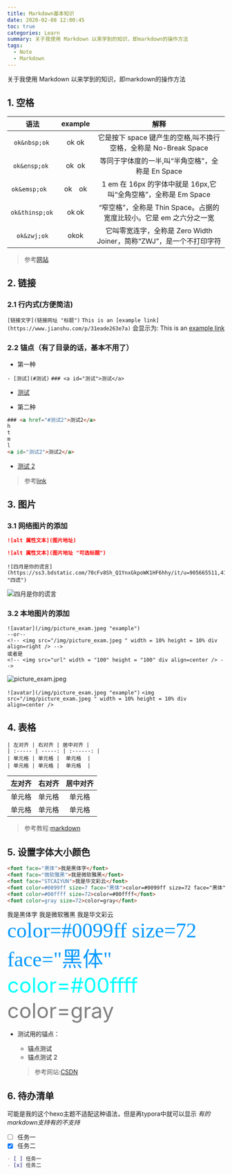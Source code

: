 ```yaml
---
title: Markdown基本知识
date: 2020-02-08 12:00:45
toc: true
categories: Learn
summary: 关于我使用 Markdown 以来学到的知识，即markdown的操作方法
tags:
  - Note
  - Markdown
---
```

关于我使用 Markdown 以来学到的知识，即markdown的操作方法
<!--more-->

## 1. 空格

|          语法          |   example    |                                解释                                 |
| :--------------------: | :----------: | :-----------------------------------------------------------------: |
|   `ok&nbsp;ok`&nbsp;   |  ok&nbsp;ok  |   它是按下 space 键产生的空格,叫不换行空格，全称是 No-Break Space   |
|   `ok&ensp;ok`&ensp;   |  ok&ensp;ok  |          等同于字体度的一半,叫“半角空格”，全称是 En Space           |
|   `ok&emsp;ok`&emsp;   |  ok&emsp;ok  |   1 em 在 16px 的字体中就是 16px,它叫“全角空格”，全称是 Em Space    |
| `ok&thinsp;ok`&thinsp; | ok&thinsp;ok | “窄空格”，全称是 Thin Space。占据的宽度比较小。它是 em 之六分之一宽 |
|    `ok&zwj;ok`&zwj;    |  ok&zwj;ok   | 它叫零宽连字，全称是 Zero Width Joiner，简称“ZWJ”，是一个不打印字符 |

> 参考[网站](https://www.jianshu.com/p/31eade263e7a "简书")

## 2. 链接

### 2.1 行内式(方便简洁)

`[链接文字](链接网址 "标题")`
`This is an [example link](https://www.jianshu.com/p/31eade263e7a)`
会显示为:&nbsp;This is an [example link](https://www.jianshu.com/p/31eade263e7a)

### 2.2 锚点（有了目录的话，基本不用了）

- 第一种

`- [测试](#测试)`
`### <a id="测试">测试</a>`

- [测试](#测试)

* 第二种

```html
### <a href="#测试2">测试2</a>
h
t
m
l
<a id="测试2">测试2</a>
```

- <a href="#测试2">测试 2</a>

> 参考[link](https://blog.csdn.net/wangzhibo666/article/details/88731227 "CSDN")

## 3. 图片

### 3.1 网络图片的添加

```md
![alt 属性文本](图片地址)

![alt 属性文本](图片地址 "可选标题")
```

```
![四月是你的谎言](https://ss3.bdstatic.com/70cFv8Sh_Q1YnxGkpoWK1HF6hhy/it/u=905665511,4125694826&fm=26&gp=0.jpg "四谎")
```

![四月是你的谎言](https://ss3.bdstatic.com/70cFv8Sh_Q1YnxGkpoWK1HF6hhy/it/u=905665511,4125694826&fm=26&gp=0.jpg "四谎")

### 3.2 本地图片的添加

```
![avatar](/img/picture_exam.jpeg "example")
--or--
<!-- <img src="/img/picture_exam.jpeg " width = 10% height = 10% div align=right /> -->
或者是
<!-- <img src="url" width = "100" height = "100" div align=center /> -->
```

![picture_exam.jpeg](https://raw.githubusercontent.com/yq010105/Blog_images/main/pictures/picture_exam.jpeg)

`![avatar](/img/picture_exam.jpeg "example")`
`<img src="/img/picture_exam.jpeg " width = 10% height = 10% div align=center />`

## 4. 表格

```
| 左对齐 | 右对齐 | 居中对齐 |
| :----- | -----: | :------: |
| 单元格 | 单元格 |  单元格  |
| 单元格 | 单元格 |  单元格  |
```

| 左对齐 | 右对齐 | 居中对齐 |
| :----- | -----: | :------: |
| 单元格 | 单元格 |  单元格  |
| 单元格 | 单元格 |  单元格  |

> 参考教程:[markdown](https://www.runoob.com/markdown/md-tutorial.html)

## 5. 设置字体大小颜色

```html
<font face="黑体">我是黑体字</font>
<font face="微软雅黑">我是微软雅黑</font>
<font face="STCAIYUN">我是华文彩云</font>
<font color=#0099ff size=7 face="黑体">color=#0099ff size=72 face="黑体"</font>
<font color=#00ffff size=72>color=#00ffff</font>
<font color=gray size=72>color=gray</font>
```

<font face="黑体">我是黑体字</font>
<font face="微软雅黑">我是微软雅黑</font>
<font face="STCAIYUN">我是华文彩云</font>
<font color=#0099ff size=7 face="黑体">color=#0099ff size=72 face="黑体"</font>
<font color=#00ffff size=72>color=#00ffff</font>
<font color=gray size=72>color=gray</font>

- 测试用的锚点：
  - <a id="测试">锚点测试</a>
  - <a id="测试2">锚点测试 2</a>
  
  > 参考网站:[CSDN](https://blog.csdn.net/weixin_37998647/article/details/79428290 "CSDN")

## 6. 待办清单

可能是我的这个hexo主题不适配这种语法，但是再typora中就可以显示
*有的markdown支持有的不支持*

- [ ] 任务一
- [x] 任务二

```md
- [ ] 任务一
- [x] 任务二
```